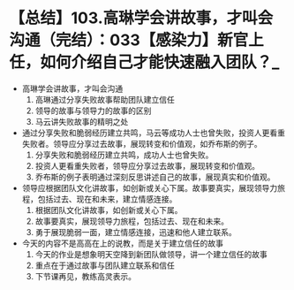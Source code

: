 # 【总结】103.高琳学会讲故事，才叫会沟通（完结）：033【感染力】新官上任，如何介绍自己才能快速融入团队？_

-   高琳学会讲故事，才叫会沟通
    1.  高琳通过分享失败故事帮助团队建立信任
    2.  领导的故事与领导力的故事的区别
    3.  马云讲失败故事的精明之处
-   通过分享失败和脆弱经历建立共鸣，马云等成功人士也曾失败，投资人更看重失败者。领导应分享过去故事，展现转变和价值观，如乔布斯的例子。
    1.  分享失败和脆弱经历建立共鸣，成功人士也曾失败。
    2.  投资人更看重失败者，领导应分享过去故事，展现转变和价值观。
    3.  乔布斯的例子表明通过深刻反思讲述自己的故事，展现真实和价值观。
-   领导应根据团队文化讲故事，如创新或关心下属。故事要真实，展现领导力旅程，包括过去、现在和未来，建立情感连接。
    1.  根据团队文化讲故事，如创新或关心下属。
    2.  故事要真实，展现领导力旅程，包括过去、现在和未来。
    3.  勇于展现脆弱一面，建立情感连接，迅速和他人建立联系。
-   今天的内容不是高高在上的说教，而是关于建立信任的故事
    1.  今天的作业是想象明天空降到新团队做领导，讲一个建立信任的故事
    2.  重点在于通过故事与团队建立联系和信任
    3.  下节课再见，教练高灵表示。